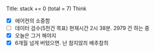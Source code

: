Title: stack += 0 (total = 7)
Think
- [x] 에어컨의 소중함
- [ ] 데이터 검수(5천건 목표) 현재시간 2시 38분. 2979 건 하는 중
- [x] 오늘은 그거 해야지
- [x] 6개월 넘게 버텼으면. 난 참지않즤 배추참츼
